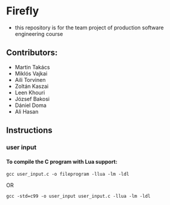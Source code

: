 # Firefly

- this repository is for the team project of production software engineering course

## Contributors:

- Martin Takács
- Miklós Vajkai
- Aili Torvinen
- Zoltán Kaszai
- Leen Khouri
- József Bakosi
- Dániel Doma
- Ali Hasan

## Instructions

### user input

#### To compile the C program with Lua support:

```fish
gcc user_input.c -o fileprogram -llua -lm -ldl
```

OR

```
gcc -std=c99 -o user_input user_input.c -llua -lm -ldl
```
